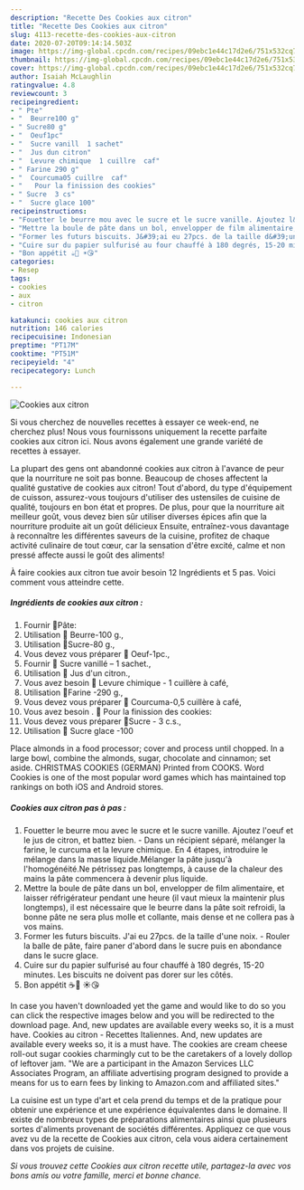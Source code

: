 ```yaml
---
description: "Recette Des Cookies aux citron"
title: "Recette Des Cookies aux citron"
slug: 4113-recette-des-cookies-aux-citron
date: 2020-07-20T09:14:14.503Z
image: https://img-global.cpcdn.com/recipes/09ebc1e44c17d2e6/751x532cq70/cookies-aux-citron-photo-principale-de-la-recette.jpg
thumbnail: https://img-global.cpcdn.com/recipes/09ebc1e44c17d2e6/751x532cq70/cookies-aux-citron-photo-principale-de-la-recette.jpg
cover: https://img-global.cpcdn.com/recipes/09ebc1e44c17d2e6/751x532cq70/cookies-aux-citron-photo-principale-de-la-recette.jpg
author: Isaiah McLaughlin
ratingvalue: 4.8
reviewcount: 3
recipeingredient:
- " Pte"
- "  Beurre100 g"
- " Sucre80 g"
- "  Oeuf1pc"
- "  Sucre vanill  1 sachet"
- "  Jus dun citron"
- "  Levure chimique  1 cuillre  caf"
- " Farine 290 g"
- "  Courcuma05 cuillre  caf"
- "   Pour la finission des cookies"
- " Sucre  3 cs"
- "  Sucre glace 100"
recipeinstructions:
- "Fouetter le beurre mou avec le sucre et le sucre vanille. Ajoutez l&#39;oeuf et le jus de citron, et battez bien. Dans un récipient séparé, mélanger la farine, le curcuma et la levure chimique. En 4 étapes, introduire le mélange dans la masse liquide.Mélanger la pâte jusqu&#39;à l&#39;homogénéité.Ne pétrissez pas longtemps, à cause de la chaleur des mains la pâte commencera à devenir plus liquide."
- "Mettre la boule de pâte dans un bol, envelopper de film alimentaire, et laisser réfrigérateur pendant une heure (il vaut mieux la maintenir plus longtemps), il est nécessaire que le beurre dans la pâte soit refroidi, la bonne pâte ne sera plus molle et collante, mais dense et ne collera pas à vos mains."
- "Former les futurs biscuits. J&#39;ai eu 27pcs. de la taille d&#39;une noix. Rouler la balle de pâte, faire paner d&#39;abord dans le sucre puis en abondance dans le sucre glace."
- "Cuire sur du papier sulfurisé au four chauffé à 180 degrés, 15-20 minutes. Les biscuits ne doivent pas dorer sur les côtés."
- "Bon appétit ☕️🍪 ☀️😘"
categories:
- Resep
tags:
- cookies
- aux
- citron

katakunci: cookies aux citron 
nutrition: 146 calories
recipecuisine: Indonesian
preptime: "PT17M"
cooktime: "PT51M"
recipeyield: "4"
recipecategory: Lunch

---
```



![Cookies aux citron](https://img-global.cpcdn.com/recipes/09ebc1e44c17d2e6/751x532cq70/cookies-aux-citron-photo-principale-de-la-recette.jpg)

Si vous cherchez de nouvelles recettes à essayer ce week-end, ne cherchez plus! Nous vous fournissons uniquement la recette parfaite cookies aux citron ici. Nous avons également une grande variété de recettes à essayer.

La plupart des gens ont abandonné cookies aux citron à l'avance de peur que la nourriture ne soit pas bonne. Beaucoup de choses affectent la qualité gustative de cookies aux citron! Tout d'abord, du type d'équipement de cuisson, assurez-vous toujours d'utiliser des ustensiles de cuisine de qualité, toujours en bon état et propres. De plus, pour que la nourriture ait meilleur goût, vous devez bien sûr utiliser diverses épices afin que la nourriture produite ait un goût délicieux Ensuite, entraînez-vous davantage à reconnaître les différentes saveurs de la cuisine, profitez de chaque activité culinaire de tout cœur, car la sensation d'être excité, calme et non pressé affecte aussi le goût des aliments!

<!--inarticleads1-->

À faire cookies aux citron tue avoir besoin 12 Ingrédients et 5 pas. Voici comment vous atteindre cette.

##### Ingrédients de cookies aux citron :

1. Fournir  🔹Pâte:
1. Utilisation  🍋 Beurre-100 g.,
1. Utilisation  🍋Sucre-80 g.,
1. Vous devez vous préparer  🍋 Oeuf-1pc.,
1. Fournir  🍋 Sucre vanillé – 1 sachet.,
1. Utilisation  🍋 Jus d&#39;un citron.,
1. Vous avez besoin  🍋 Levure chimique - 1 cuillère à café,
1. Utilisation  🍋Farine -290 g.,
1. Vous devez vous préparer  🍋 Courcuma-0,5 cuillère à café,
1. Vous avez besoin  . 🔹 Pour la finission des cookies:
1. Vous devez vous préparer  🍋Sucre - 3 c.s.,
1. Utilisation  🍋 Sucre glace -100


Place almonds in a food processor; cover and process until chopped. In a large bowl, combine the almonds, sugar, chocolate and cinnamon; set aside. CHRISTMAS COOKIES (GERMAN) Printed from COOKS. Word Cookies is one of the most popular word games which has maintained top rankings on both iOS and Android stores. 

<!--inarticleads2-->

##### Cookies aux citron pas à pas :

1. Fouetter le beurre mou avec le sucre et le sucre vanille. Ajoutez l&#39;oeuf et le jus de citron, et battez bien. - Dans un récipient séparé, mélanger la farine, le curcuma et la levure chimique. En 4 étapes, introduire le mélange dans la masse liquide.Mélanger la pâte jusqu&#39;à l&#39;homogénéité.Ne pétrissez pas longtemps, à cause de la chaleur des mains la pâte commencera à devenir plus liquide.
1. Mettre la boule de pâte dans un bol, envelopper de film alimentaire, et laisser réfrigérateur pendant une heure (il vaut mieux la maintenir plus longtemps), il est nécessaire que le beurre dans la pâte soit refroidi, la bonne pâte ne sera plus molle et collante, mais dense et ne collera pas à vos mains.
1. Former les futurs biscuits. J&#39;ai eu 27pcs. de la taille d&#39;une noix. - Rouler la balle de pâte, faire paner d&#39;abord dans le sucre puis en abondance dans le sucre glace.
1. Cuire sur du papier sulfurisé au four chauffé à 180 degrés, 15-20 minutes. Les biscuits ne doivent pas dorer sur les côtés.
1. Bon appétit ☕️🍪 ☀️😘


In case you haven&#39;t downloaded yet the game and would like to do so you can click the respective images below and you will be redirected to the download page. And, new updates are available every weeks so, it is a must have. Cookies au citron - Recettes Italiennes. And, new updates are available every weeks so, it is a must have. The cookies are cream cheese roll-out sugar cookies charmingly cut to be the caretakers of a lovely dollop of leftover jam. &#34;We are a participant in the Amazon Services LLC Associates Program, an affiliate advertising program designed to provide a means for us to earn fees by linking to Amazon.com and affiliated sites.&#34; 

<!--inarticleads1-->

<p>
La cuisine est un type d'art et cela prend du temps et de la pratique pour obtenir une expérience et une expérience équivalentes dans le domaine. Il existe de nombreux types de préparations alimentaires ainsi que plusieurs sortes d'aliments provenant de sociétés différentes. Appliquez ce que vous avez vu de la recette de Cookies aux citron, cela vous aidera certainement dans vos projets de cuisine.
</p>

<p>
<i>Si vous trouvez cette Cookies aux citron recette utile, partagez-la avec vos bons amis ou votre famille, merci et bonne chance.</i>
</p>
